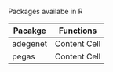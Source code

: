 Packages availabe in R

Pacakge  | Functions
---------| -------------
adegenet | Content Cell
pegas    | Content Cell
